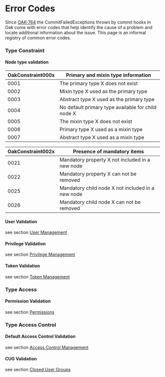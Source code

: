 <!--
   Licensed to the Apache Software Foundation (ASF) under one or more
   contributor license agreements.  See the NOTICE file distributed with
   this work for additional information regarding copyright ownership.
   The ASF licenses this file to You under the Apache License, Version 2.0
   (the "License"); you may not use this file except in compliance with
   the License.  You may obtain a copy of the License at

       http://www.apache.org/licenses/LICENSE-2.0

   Unless required by applicable law or agreed to in writing, software
   distributed under the License is distributed on an "AS IS" BASIS,
   WITHOUT WARRANTIES OR CONDITIONS OF ANY KIND, either express or implied.
   See the License for the specific language governing permissions and
   limitations under the License.
  -->

Error Codes
================================================================================

Since [OAK-764] the CommitFailedExceptions thrown by commit hooks in Oak come
with error codes that help identify the cause of a problem and locate additional
information about the issue. This page is an informal registry of common error codes.

### Type Constraint

#### Node type validation

| OakConstraint000x | Primary and mixin type information                       |
|-------------------|----------------------------------------------------------|
| 0001              | The primary type X does not exist                        |
| 0002              | Mixin type X used as the primary type                    |
| 0003              | Abstract type X used as the primary type                 |
| 0004              | No default primary type available for child node X       |
| 0005              | The mixin type X does not exist                          |
| 0006              | Primary type X used as a mixin type                      |
| 0007              | Abstract type X used as a mixin type                     |

| OakConstraint002x | Presence of mandatory items                              |
|-------------------|----------------------------------------------------------|
| 0021              | Mandatory property X not included in a new node          |
| 0022              | Mandatory property X can not be removed                  |
| 0025              | Mandatory child node X not included in a new node        |
| 0026              | Mandatory child node X can not be removed                |

#### User Validation

see section [User Management](../security/user.html#validation)

#### Privilege Validation

see section [Privilege Management](../security/privilege.html#validation)

#### Token Validation

see section [Token Management](../security/authentication/tokenmanagement.html#validation)


### Type Access

#### Permission Validation

see section [Permissions](../security/permission.html#validation)

### Type Access Control

#### Default Access Control Validation

see section [Access Control Management](../security/accesscontrol.html#validation)

#### CUG Validation

see section [Closed User Groups](../security/accesscontrol/cug.html#validation)

<!-- hidden references -->
[OAK-764]: https://issues.apache.org/jira/browse/OAK-764